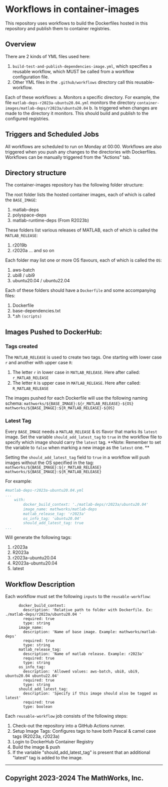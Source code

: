 # Workflows in container-images

This repository uses workflows to build the Dockerfiles hosted in this repository and publish them to container registries. 

## Overview

There are 2 kinds of YML files used here:
1. `build-test-and-publish-dependencies-image.yml`, which specifies a reusable workflow, which MUST be called from a workflow configuration file.
2. Other YML files in the `.github/workflows` directory call this reusable-workflow.

Each of these workflows:
  a. Monitors a specific directory. For example, the file `matlab-deps-r2023a-ubuntu20.04.yml` monitors the directory `container-images/matlab-deps/r2023a/ubuntu20.04`
  b. Is triggered when changes are made to the directory it monitors. This should build and publish to the configured registries.

## Triggers and Scheduled Jobs

All workflows are scheduled to run on Monday at 00:00.
Workflows are also triggered when you push any changes to the directories with Dockerfiles.
Workflows can be manually triggered from the "Actions" tab.

## Directory structure

The container-images repository has the following folder structure:

The root folder lists the hosted container images, each of which is called the `BASE_IMAGE`:

1. matlab-deps
2. polyspace-deps
3. matlab-runtime-deps (From R2023b)

These folders list various releases of MATLAB, each of which is called the `MATLAB_RELEASE`:

1. r2019b
2. r2020a ... and so on

Each folder may list one or more OS flavours, each of which is called the `OS`:
1. aws-batch
2. ubi8 / ubi9
3. ubuntu20.04 / ubuntu22.04

Each of these folders should have a `Dockerfile` and some accompanying files:

1. Dockerfile
2. base-dependencies.txt
3. *.sh `(scripts)`

## Images Pushed to DockerHub:

### Tags created
The `MATLAB_RELEASE` is used to create two tags.
One starting with lower case `r` and another with upper case `R`:
1. The letter `r` in lower case in `MATLAB_RELEASE`. Here after called: `r_MATLAB_RELEASE`
2. The letter `R` is upper case in `MATLAB_RELEASE`. Here after called: `R_MATLAB_RELEASE`

The images pushed for each Dockerfile will use the following naming schema:
` mathworks/${BASE_IMAGE}:${r_MATLAB_RELEASE}-${OS} `
` mathworks/${BASE_IMAGE}:${R_MATLAB_RELEASE}-${OS} `

### Latest Tag
Every `BASE_IMAGE` needs a `MATLAB_RELEASE` & `OS` flavor that marks its `latest` image.
Set the variable `should_add_latest_tag` to `true` in the workflow file to specify which image should carry the `latest` tag.
**Note: Remember to set the variable to `false` when marking a new image as the `latest` one. **

Setting the `should_add_latest_tag` field to `true` in a workflow will push images without the OS specified in the tag:
` mathworks/${BASE_IMAGE}:${r_MATLAB_RELEASE} `
` mathworks/${BASE_IMAGE}:${R_MATLAB_RELEASE} `

For example: 
```yml
#matlab-deps-r2023a-ubuntu20.04.yml
...
    with:
        docker_build_context: './matlab-deps/r2023a/ubuntu20.04'
        image_name: mathworks/matlab-deps
        matlab_release_tag: 'r2023a'
        os_info_tag: 'ubuntu20.04'
        should_add_latest_tag: true
...
```
Will generate the following tags:
1. r2023a
1. R2023a
1. r2023a-ubuntu20.04
1. R2023a-ubuntu20.04
1. latest

## Workflow Description

Each workflow must set the following `inputs` to the `reusable-workflow`:
```YML
      docker_build_context:
        description: 'Relative path to folder with Dockerfile. Ex: ./matlab-deps/r2023a/ubuntu20.04 '
        required: true
        type: string
      image_name:
        description: 'Name of base image. Example: mathworks/matlab-deps'
        required: true
        type: string
      matlab_release_tag:
        description: 'Name of matlab release. Example: r2023a'
        required: true
        type: string
      os_info_tag:
        description: 'Allowed values: aws-batch, ubi8, ubi9, ubuntu20.04 ubuntu22.04'
        required: true
        type: string
      should_add_latest_tag:
        description: 'Specify if this image should also be tagged as latest'
        required: true
        type: boolean
```


Each `reusable-workflow` job consists of the following steps:

1. Check-out the repository into a GitHub Actions runner.
1. Setup Image Tags: Configures tags to have both Pascal & camel case tags (R2023a, r2023a)
1. Login to DockerHub Container Registry
1. Build the image & push 
1. If the variable "should_add_latest_tag" is present that an additional "latest" tag is added to the image.

----
Copyright 2023-2024 The MathWorks, Inc.
----
